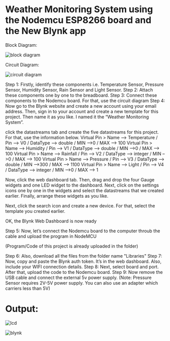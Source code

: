 # Weather Monitoring System using the Nodemcu ESP8266 board and the New Blynk app

Block Diagram:

![block diagram](https://github.com/Rakshita2003/Weather-Monitoring-System/assets/101338848/74033ad4-f276-4920-904f-12e3d9477399)

Circuit Diagram:

![circuit diagram](https://github.com/Rakshita2003/Weather-Monitoring-System/assets/101338848/8aeb7c41-ec17-47c7-9998-fe032ba4d7dc)

Step 1: Firstly, identify these components i.e. Temperature Sensor, Pressure Sensor, Humidity Sensor, Rain Sensor and Light Sensor.
Step 2: Attach these components one by one to the breadboard.
Step 3: Connect these components to the Nodemcu board. For that, use the circuit diagram
Step 4: Now go to the Blynk website and create a new account using your email address. Then, sign in to your account and create a new template for this project. Then name it as you like. I named it the “Weather Monitoring System”.

click the datastreams tab and create the five datastreams for this project. For that, use the information below.
Virtual Pin > Name –> Temperature / Pin –> V0 / DataType –> double / MIN –>0 / MAX –> 100
Virtual Pin > Name –> Humidity / Pin –> V1 / DataType –> double / MIN –>0 / MAX –> 100
Virtual Pin > Name –> Rainfall / Pin –> V2 / DataType –> integer / MIN –>0 / MAX –> 100
Virtual Pin > Name –> Pressure / Pin –> V3 / DataType –> double / MIN –>300 / MAX –> 1100
Virtual Pin > Name –> Light / Pin –> V4 / DataType –> integer / MIN –>0 / MAX –> 1


Now, click the web dashboard tab. Then, drag and drop the four Gauge widgets and one LED widget to the dashboard. Next, click on the settings icons one by one in the widgets and select the datastreams that we created earlier. Finally, arrange these widgets as you like.

Next, click the search icon and create a new device. For that, select the template you created earlier.

OK, the Blynk Web Dashboard is now ready

Step 5: Now, let’s connect the Nodemcu board to the computer throub the cable and upload the program in NodeMCU

(Program/Code of this project is already uploaded in the folder)

Step 6: Also, download all the files from the folder name "Libraries"
Step 7: Now, copy and paste the Blynk auth token. It’s in the web dashboard. Also, include your WIFI connection details.
Step 8: Next, select board and port. After that, upload the code to the Nodemcu board.
Step 9: Now remove the USB cable and connect the external 5v power supply.
(Note: Pressure Sensor requires 2V-5V power supply. You can also use an adapter which carriers less than 5V)

# Output:
![lcd](https://github.com/Rakshita2003/Weather-Monitoring-System/assets/101338848/4cc18947-eda5-4a81-a648-1a60e9da21f9)


![blynk](https://github.com/Rakshita2003/Weather-Monitoring-System/assets/101338848/e0fb0312-595e-48b2-884b-4257ee9e8d7e)

